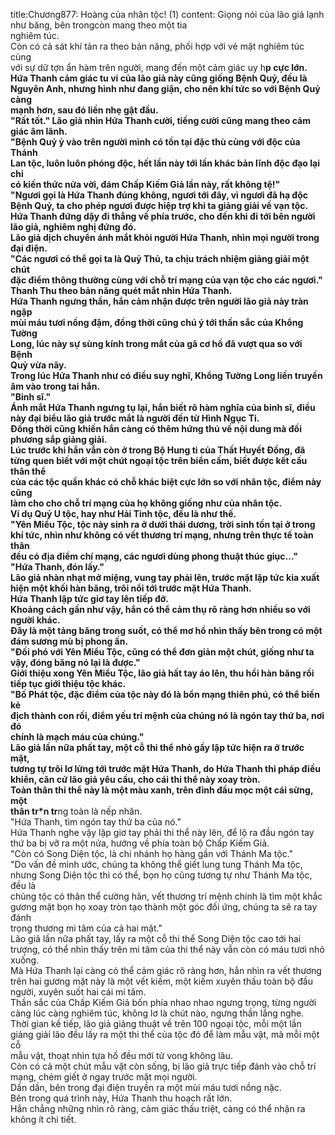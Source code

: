 title:Chương877: Hoàng của nhân tộc! (1)
content:
Giọng nói của lão giả lạnh như băng, bên trongcòn mang theo một tia<br>nghiêm túc.<br>Còn có cả sát khí tản ra theo bản năng, phối hợp với vẻ mặt nghiêm túc cùng<br>với sự dữ tợn ẩn hàm trên người, mang đến một cảm giác uy h**p cực lớn.<br>Hứa Thanh cảm giác tu vi của lão giả này cũng giống Bệnh Quỷ, đều là<br>Nguyên Anh, nhưng hình như đang giận, cho nên khí tức so với Bệnh Quỷ càng<br>mạnh hơn, sau đó liền nhẹ gật đầu.<br>"Rất tốt." Lão giả nhìn Hứa Thanh cười, tiếng cười cũng mang theo cảm<br>giác âm lãnh.<br>"Bệnh Quỷ ỷ vào trên người mình có tồn tại đặc thù cùng với độc của Thánh<br>Lan tộc, luôn luôn phóng độc, hết lần này tới lần khác bản lĩnh độc đạo lại chỉ<br>có kiến thức nửa vời, đám Chấp Kiếm Giả lần này, rất không tệ!"<br>"Ngươi gọi là Hứa Thanh đúng không, ngươi tới đây, vì ngươi đã hạ độc<br>Bệnh Quỷ, ta cho phép ngươi được hiệp trợ khi ta giảng giải về vạn tộc.<br>Hứa Thanh đứng dậy đi thẳng về phía trước, cho đến khi đi tới bên người<br>lão giả, nghiêm nghị đứng đó.<br>Lão giả dịch chuyển ánh mắt khỏi người Hứa Thanh, nhìn mọi người trong<br>đại điện.<br>"Các ngươi có thể gọi ta là Quỷ Thủ, ta chịu trách nhiệm giảng giải một chút<br>đặc điểm thông thường cùng với chỗ trí mạng của vạn tộc cho các ngươi."<br>Thanh Thu theo bản năng quét mắt nhìn Hứa Thanh.<br>Hứa Thanh ngưng thần, hắn cảm nhận được trên người lão giả này tràn ngập<br>mùi máu tươi nồng đậm, đồng thời cũng chú ý tới thần sắc của Khổng Tường<br>Long, lúc này sự sùng kính trong mắt của gã cơ hồ đã vượt qua so với Bệnh<br>Quỷ vừa nãy.<br>Trong lúc Hứa Thanh như có điều suy nghĩ, Khổng Tường Long liền truyền<br>âm vào trong tai hắn.<br>"Binh sĩ."<br>Ánh mắt Hứa Thanh ngưng tụ lại, hắn biết rõ hàm nghĩa của binh sĩ, điều<br>này đại biểu lão giả trước mắt là người đến từ Hình Ngục Ti.<br>Đồng thời cũng khiến hắn càng có thêm hứng thú về nội dung mà đối<br>phương sắp giảng giải.<br>Lúc trước khi hắn vẫn còn ở trong Bộ Hung ti của Thất Huyết Đồng, đã<br>từng quen biết với một chút ngoại tộc trên biển cấm, biết được kết cấu thân thể<br>của các tộc quần khác có chỗ khác biệt cực lớn so với nhân tộc, điểm này cũng<br>làm cho cho chỗ trí mạng của họ không giống như của nhân tộc.<br>Ví dụ Quỷ U tộc, hay như Hải Tinh tộc, đều là như thế.<br>"Yên Miểu Tộc, tộc này sinh ra ở dưới thái dương, trời sinh tồn tại ở trong<br>khí tức, nhìn như không có vết thương trí mạng, nhưng trên thực tế toàn thân<br>đều có địa điểm chí mạng, các ngươi dùng phong thuật thúc giục..."<br>"Hứa Thanh, đón lấy."<br>Lão giả nhàn nhạt mở miệng, vung tay phải lên, trước mặt lập tức kia xuất<br>hiện một khối hàn băng, trôi nổi tới trước mặt Hứa Thanh.<br>Hứa Thanh lập tức giơ tay lên tiếp đỡ.<br>Khoảng cách gần như vậy, hắn có thể cảm thụ rõ ràng hơn nhiều so với<br>người khác.<br>Đây là một tảng băng trong suốt, có thể mơ hồ nhìn thấy bên trong có một<br>đám sương mù bị phong ấn.<br>"Đối phó với Yên Miểu Tộc, cũng có thể đơn giản một chút, giống như ta<br>vậy, đóng băng nó lại là được."<br>Giới thiệu xong Yên Miểu Tộc, lão giả hất tay áo lên, thu hồi hàn băng rồi<br>tiếp tục giới thiệu tộc khác.<br>"Bố Phát tộc, đặc điểm của tộc này đó là bổn mạng thiên phú, có thể biến kẻ<br>địch thành con rối, điểm yếu trí mệnh của chúng nó là ngón tay thứ ba, nơi đó<br>chính là mạch máu của chúng."<br>Lão giả lần nữa phất tay, một cỗ thi thể nhỏ gầy lập tức hiện ra ở trước mặt,<br>tương tự trôi lơ lửng tới trước mặt Hứa Thanh, do Hứa Thanh thi pháp điều<br>khiển, căn cứ lão giả yêu cầu, cho cái thi thể này xoay tròn.<br>Toàn thân thi thể này là một màu xanh, trên đỉnh đầu mọc một cái sừng, một<br>thân tr*n tr**ng toàn là nếp nhăn.<br>"Hứa Thanh, tìm ngón tay thứ ba của nó."<br>Hứa Thanh nghe vậy lập giơ tay phải thi thể này lên, để lộ ra đầu ngón tay<br>thứ ba bị vỡ ra một nửa, hướng về phía toàn bộ Chấp Kiếm Giả.<br>"Còn có Song Diện tộc, là chi nhánh họ hàng gần với Thánh Ma tộc."<br>"Do vấn đề minh ước, chúng ta không thể giết lung tung Thánh Ma tộc,<br>nhưng Song Diện tộc thì có thể, bọn họ cũng tương tự như Thánh Ma tộc, đều là<br>chủng tộc có thân thể cường hãn, vết thương trí mệnh chính là tìm một khắc<br>gương mặt bọn họ xoay tròn tạo thành một góc đối ứng, chúng ta sẽ ra tay đánh<br>trọng thương mi tâm của cả hai mặt."<br>Lão giả lần nữa phất tay, lấy ra một cỗ thi thể Song Diện tộc cao tới hai<br>trượng, có thể nhìn thấy trên mi tâm của thi thể này vẫn còn có máu tươi nhỏ<br>xuống.<br>Mà Hứa Thanh lại càng có thể cảm giác rõ ràng hơn, hắn nhìn ra vết thương<br>trên hai gương mặt này là một vết kiếm, một kiếm xuyên thấu toàn bộ đầu<br>người, xuyên suốt hai cái mi tâm.<br>Thần sắc của Chấp Kiếm Giả bốn phía nhao nhao ngưng trọng, từng người<br>càng lúc càng nghiêm túc, không lơ là chút nào, ngưng thần lắng nghe.<br>Thời gian kế tiếp, lão giả giảng thuật về trên 100 ngoại tộc, mỗi một lần<br>giảng giải lão đều lấy ra một thi thể của tộc đó để làm mẫu vật, mà mỗi một cỗ<br>mẫu vật, thoạt nhìn tựa hồ đều mới tử vong không lâu.<br>Còn có cả một chút mẫu vật còn sống, bị lão giả trực tiếp đánh vào chỗ trí<br>mạng, chém giết ở ngay trước mặt mọi người.<br>Dần dần, bên trong đại điện truyền ra một mùi máu tươi nồng nặc.<br>Bên trong quá trình này, Hứa Thanh thu hoạch rất lớn.<br>Hắn chẳng những nhìn rõ ràng, cảm giác thấu triệt, càng có thể nhận ra<br>không ít chi tiết.